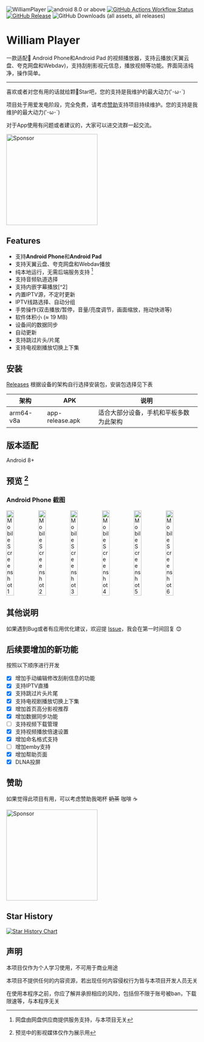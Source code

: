 ![WilliamPlayer](https://socialify.git.ci/chenweiliang6/William-Player/image?custom_description=%E4%B8%80%E6%AC%BE%E9%80%82%E9%85%8D%F0%9F%93%B1%20Android%20Phone%20%E7%9A%84%E8%A7%86%E9%A2%91%E6%92%AD%E6%94%BE%E5%99%A8%EF%BC%81&description=1&font=Source+Code+Pro&forks=1&issues=1&logo=https://gitee.com/CWLcwl0219/webdav-video-player/raw/master/static/app-logo1.png&name=1&pattern=Plus&pulls=1&stargazers=1&theme=Auto)
![android 8.0 or above](https://img.shields.io/badge/android-8.0_or_above-purple?logo=android)
[![GitHub Actions Workflow Status](https://img.shields.io/github/actions/workflow/status/chenweiliang6/William-Player/release.yml?logo=github&label=android%20build)](https://github.com/chenweiliang6/William-Player/actions/workflows/release.yml)
[![GitHub Release](https://img.shields.io/github/v/release/chenweiliang6/William-Player)](https://github.com/chenweiliang6/William-Player/releases/latest)
![GitHub Downloads (all assets, all releases)](https://img.shields.io/github/downloads/chenweiliang6/William-Player/total)
# William Player
一款适配📱 Android Phone和Android Pad 的视频播放器，支持云播放(天翼云盘、夸克网盘和Webdav)，支持刮削影视元信息，播放视频等功能。界面简洁纯净，操作简单。

---

喜欢或者对您有用的话就给颗🌟Star吧，您的支持是我维护的最大动力(′･ω･`)

项目处于用爱发电阶段，完全免费，请考虑[赞助](#赞助)支持项目持续维护。您的支持是我维护的最大动力(′･ω･`)

对于App使用有问题或者建议的，大家可以进交流群一起交流。

<img src="https://gitee.com/CWLcwl0219/drawing-bed/raw/master/img/qq-group.jpg" alt="Sponsor" width="240"/>

## Features

- 支持**Android Phone**和**Android Pad**
- 支持天翼云盘、夸克网盘和Webdav播放
- 纯本地运行，无需后端服务支持 [^1]
- 支持音频轨道选择
- 支持内嵌字幕播放[^2]
- 内置IPTV源，不定时更新
- IPTV线路选择、自动分组
- 手势操作(双击播放/暂停，音量/亮度调节，画面缩放，拖动快进等)
- 软件体积小 (≈ 19 MB)
- 设备间的数据同步
- 自动更新
- 支持跳过片头/片尾
- 支持电视剧播放切换上下集
<!-- - 支持文件下载和边下边播
- 支持多线程网络加速
- 支持网盘文件的整理
- 多账号登录
- 浅色和深色模式
- DLNA投屏 -->


[^1]: 网盘由网盘供应商提供服务支持，与本项目无关


## 安装

[Releases](https://gitee.com/CWLcwl0219/William-Player/releases/download/1.3.6/app-release.apk) 根据设备的架构自行选择安装包，安装包选择见下表

| 架构          | APK                         | 说明                   |
|-------------|-----------------------------|----------------------|
| arm64-v8a   | app-release.apk   | 适合大部分设备，手机和平板多数为此架构     |

## 版本适配

Android 8+

## 预览 [^3]

### Android Phone 截图

<div style="display: flex;">
<img src="https://gitee.com/CWLcwl0219/drawing-bed/raw/master/img/Screenshot_20250416_143400_com_android_williamplayer_PandoraEntryActivity.jpg" alt="Mobile Screenshot 1" width="24%"/>
<img src="https://gitee.com/CWLcwl0219/drawing-bed/raw/master/img/Screenshot_20250416_143523_com_android_williamplayer_PandoraEntryActivity.jpg" alt="Mobile Screenshot 2" width="24%"/>
<img src="https://gitee.com/CWLcwl0219/drawing-bed/raw/master/img/Screenshot_20250416_143545_com_android_williamplayer_PandoraEntryActivity.jpg" alt="Mobile Screenshot 3" width="24%"/>
<img src="https://gitee.com/CWLcwl0219/drawing-bed/raw/master/img/Screenshot_20250416_143607_com_android_williamplayer_PandoraEntryActivity.jpg" alt="Mobile Screenshot 4" width="24%"/>
<img src="https://gitee.com/CWLcwl0219/drawing-bed/raw/master/img/Screenshot_20250416_143622_com_android_williamplayer_PandoraEntryActivity.jpg" alt="Mobile Screenshot 5" width="24%"/>
<img src="https://gitee.com/CWLcwl0219/drawing-bed/raw/master/img/bea9d2e3f9500a447821d40d230c59a1.png" alt="Mobile Screenshot 6" width="24%"/>
</div>

[^3]: 预览中的影视媒体仅作为展示用

## 其他说明

如果遇到Bug或者有应用优化建议，欢迎提 [Issue](https://gitee.com/CWLcwl0219/webdav-video-player/issues)，我会在第一时间回复 😊

## 后续要增加的新功能

按照以下顺序进行开发

- [x] 增加手动编辑修改刮削信息的功能
- [x] 支持IPTV直播
- [x] 支持跳过片头片尾
- [x] 支持电视剧播放切换上下集
- [x] 增加首页高分影视推荐
- [x] 增加数据同步功能
- [ ] 支持视频下载管理
- [x] 支持视频播放倍速设置
- [x] 增加命名格式支持
- [ ] 增加emby支持
- [x] 增加帮助页面
- [x] DLNA投屏

## 赞助

如果觉得此项目有用，可以考虑赞助我喝杯 ~~奶茶~~ 咖啡 ☕

<img src="https://gitee.com/CWLcwl0219/William-Player/raw/master/static/zanshang.jpg" alt="Sponsor" width="240"/>


## Star History

<a href="https://github.com/chenweiliang6/William-Player">
 <picture>
   <source media="(prefers-color-scheme: dark)" srcset="https://api.star-history.com/svg?repos=chenweiliang6/William-Player&type=Date&theme=dark" />
   <source media="(prefers-color-scheme: light)" srcset="https://api.star-history.com/svg?repos=chenweiliang6/William-Player&type=Date" />
   <img alt="Star History Chart" src="https://api.star-history.com/svg?repos=chenweiliang6/William-Player&type=Date" />
 </picture>
</a>

## 声明

本项目仅作为个人学习使用，不可用于商业用途

本项目不提供任何的内容资源，若出现任何内容侵权行为皆与本项目开发人员无关

在使用本程序之前，你应了解并承担相应的风险，包括但不限于账号被ban，下载限速等，与本程序无关


